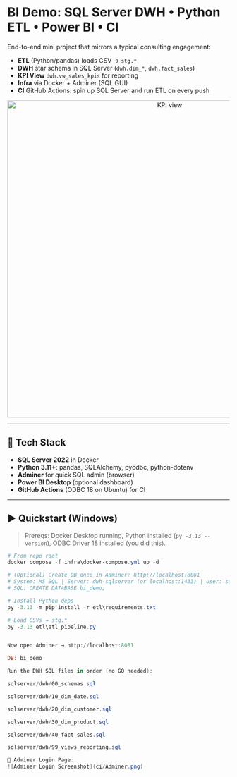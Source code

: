# BI Demo: SQL Server DWH • Python ETL • Power BI • CI

End-to-end mini project that mirrors a typical consulting engagement:
- **ETL** (Python/pandas) loads CSV → `stg.*`
- **DWH** star schema in SQL Server (`dwh.dim_*`, `dwh.fact_sales`)
- **KPI View** `dwh.vw_sales_kpis` for reporting
- **Infra** via Docker + Adminer (SQL GUI)
- **CI** GitHub Actions: spin up SQL Server and run ETL on every push

<p align="center">
  <img src="docs/screenshots/kpi_view.png" alt="KPI view" width="720"/>
</p>

---

## 🔧 Tech Stack
- **SQL Server 2022** in Docker
- **Python 3.11+**: pandas, SQLAlchemy, pyodbc, python-dotenv
- **Adminer** for quick SQL admin (browser)
- **Power BI Desktop** (optional dashboard)
- **GitHub Actions** (ODBC 18 on Ubuntu) for CI

---

## ▶️ Quickstart (Windows)

> Prereqs: Docker Desktop running, Python installed (`py -3.13 --version`), ODBC Driver 18 installed (you did this).

```powershell
# From repo root
docker compose -f infra\docker-compose.yml up -d

# (Optional) Create DB once in Adminer: http://localhost:8081
# System: MS SQL | Server: dwh-sqlserver (or localhost:1433) | User: sa | Pwd: <your SA pwd>
# SQL: CREATE DATABASE bi_demo;

# Install Python deps
py -3.13 -m pip install -r etl\requirements.txt

# Load CSVs → stg.*
py -3.13 etl\etl_pipeline.py


Now open Adminer → http://localhost:8081

DB: bi_demo

Run the DWH SQL files in order (no GO needed):

sqlserver/dwh/00_schemas.sql

sqlserver/dwh/10_dim_date.sql

sqlserver/dwh/20_dim_customer.sql

sqlserver/dwh/30_dim_product.sql

sqlserver/dwh/40_fact_sales.sql

sqlserver/dwh/99_views_reporting.sql

📖 Adminer Login Page:  
![Adminer Login Screenshot](ci/Adminer.png)

